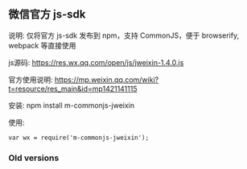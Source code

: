 微信官方 js-sdk
----

说明: 仅将官方 js-sdk 发布到 npm，支持 CommonJS，便于 browserify, webpack 等直接使用

js源码: https://res.wx.qq.com/open/js/jweixin-1.4.0.js

官方使用说明: https://mp.weixin.qq.com/wiki?t=resource/res_main&id=mp1421141115

安装:
    npm install m-commonjs-jweixin
    
使用:
    
    var wx = require('m-commonjs-jweixin');

### Old versions


